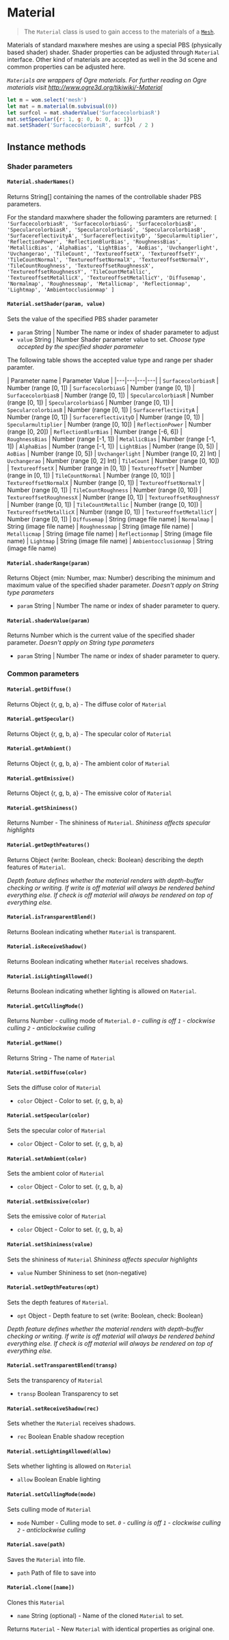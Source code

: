 # Material

> The `Material` class is used to gain access to the materials of a [`Mesh`](mesh.md).

Materials of standard maxwhere meshes are using a special PBS (physically based shader) shader. Shader properties can be adjusted through `Material` interface. Other kind of materials are accepted as well in the 3d scene and common properties can be adjusted here.

_`Material`s are wrappers of Ogre materials. For further reading on Ogre materials visit http://www.ogre3d.org/tikiwiki/-Material_

```js
let m = wom.select('mesh')
let mat = m.material(m.subvisual(0))
let surfcol = mat.shaderValue('SurfacecolorbiasR')
mat.setSpecular({r: 1, g: 0, b: 0, a: 1})
mat.setShader('SurfacecolorbiasR', surfcol / 2 )
```

## Instance methods

### Shader parameters

#### `Material.shaderNames()`
Returns String[] containing the names of the controllable shader PBS parameters.

For the standard maxwhere shader the following paramters are returned:
`[ 'SurfacecolorbiasR', 'SurfacecolorbiasG', 'SurfacecolorbiasB', 'SpecularcolorbiasR', 'SpecularcolorbiasG', 'SpecularcolorbiasB', 'SurfacereflectivityA', 'SurfacereflectivityD', 'Specularmultiplier', 'ReflectionPower', 'ReflectionBlurBias', 'RoughnessBias', 'MetallicBias', 'AlphaBias', 'LightBias', 'AoBias', 'Uvchangerlight', 'Uvchangerao', 'TileCount', 'TextureoffsetX', 'TextureoffsetY', 'TileCountNormal', 'TextureoffsetNormalX', 'TextureoffsetNormalY', 'TileCountRoughness', 'TextureoffsetRoughnessX', 'TextureoffsetRoughnessY', 'TileCountMetallic', 'TextureoffsetMetallicX', 'TextureoffsetMetallicY', 'Diffusemap', 'Normalmap', 'Roughnessmap', 'Metallicmap', 'Reflectionmap', 'Lightmap', 'Ambientocclusionmap' ]`

#### `Material.setShader(param, value)`
Sets the value of the specified PBS shader parameter
* `param` String | Number The name or index of shader parameter to adjust
* `value` String | Number Shader parameter value to set. _Choose type accepted by the specified shader parameter_

The following table shows the accepted value type and range per shader paramter.
<!-- (full table)
| Param name | Shader program | Program param | Param Value |
|---|---|---|---|
| `SurfacecolorbiasR` | fragment | R of `surface_color_bias` | Number (range [0, 1])
| `SurfacecolorbiasG` | fragment | G of `surface_color_bias` | Number (range [0, 1])
| `SurfacecolorbiasB` | fragment | B of `surface_color_bias` | Number (range [0, 1])
| `SpecularcolorbiasR` | fragment | R of `specular_color_bias` | Number (range [0, 1])
| `SpecularcolorbiasG` | fragment | G of `specular_color_bias` | Number (range [0, 1])
| `SpecularcolorbiasB` | fragment | B of `specular_color_bias` | Number (range [0, 1])
| `SurfacereflectivityA` | fragment | Ambient of `surface_reflectivity` | Number (range [0, 1])
| `SurfacereflectivityD` | fragment | Diffuse of `surface_reflectivity` | Number (range [0, 1])
| `Specularmultiplier` | fragment | `spec_multiplier` | Number (range [0, 10])
| `ReflectionPower` | fragment | `reflection_power` | Number (range [0, 20])
| `ReflectionBlurBias` | fragment | `refl_blur_bias` | Number (range [-6, 6])
| `RoughnessBias` | fragment | `roughness_bias` | Number (range [-1, 1])
| `MetallicBias` | fragment | `metallic_bias` | Number (range [-1, 1])
| `AlphaBias` | fragment | `alpha_bias` | Number (range [-1, 1])
| `LightBias` | fragment | `light_bias` | Number (range [0, 5])
| `AoBias` | fragment | `ao_bias` | Number (range [0, 5])
| `Uvchangerlight` | vertex | light of `uv_changer` | Number (range [0, 2] Int)
| `Uvchangerao` | vertex | AO of `uv_changer` | Number (range [0, 2] Int)
| `TileCount` | vertex | `tile_count` | Number (range [0, 10])
| `TextureoffsetX` | vertex | X of `texture_offset` | Number (range in [0, 1])
| `TextureoffsetY` | vertex | Y of `texture_offset` | Number (range in [0, 1])
| `TileCountNormal` | vertex | `tile_count_normal` | Number (range [0, 10])
| `TextureoffsetNormalX` | vertex | X of `texture_offset_normal` | Number (range [0, 1])
| `TextureoffsetNormalY` | vertex | Y of `texture_offset_normal` | Number (range [0, 1])
| `TileCountRoughness` | vertex | `tile_count_roughness` | Number (range [0, 10])
| `TextureoffsetRoughnessX` | vertex | X of `texture_offset_roughness` | Number (range [0, 1])
| `TextureoffsetRoughnessY` | vertex | Y of `texture_offset_roughness` | Number (range [0, 1])
| `TileCountMetallic` | vertex | `tile_count_metallic` | Number (range [0, 10])
| `TextureoffsetMetallicX` | vertex | X of `texture_offset_metallic` | Number (range [0, 1])
| `TextureoffsetMetallicY` | vertex | Y of `texture_offset_metallic` | Number (range [0, 1])
| `Diffusemap` | texture | `diffuse_map` | String (image file name)
| `Normalmap` | texture | `normal_map` | String (image file name)
| `Roughnessmap` | texture | `roughness_map` | String (image file name)
| `Metallicmap` | texture | `metallic_map` | String (image file name)
| `Reflectionmap` | texture | `reflection_map` | String (image file name)
| `Lightmap` | texture | `light_map` | String (image file name)
| `Ambientocclusionmap` | texture | `ambientocclusion_map` | String (image file name)
-->
| Parameter name | Parameter Value |
|---|---|---|---|
| `SurfacecolorbiasR` | Number (range [0, 1])
| `SurfacecolorbiasG` | Number (range [0, 1])
| `SurfacecolorbiasB` | Number (range [0, 1])
| `SpecularcolorbiasR` | Number (range [0, 1])
| `SpecularcolorbiasG` | Number (range [0, 1])
| `SpecularcolorbiasB` | Number (range [0, 1])
| `SurfacereflectivityA` | Number (range [0, 1])
| `SurfacereflectivityD` | Number (range [0, 1])
| `Specularmultiplier` | Number (range [0, 10])
| `ReflectionPower` | Number (range [0, 20])
| `ReflectionBlurBias` | Number (range [-6, 6])
| `RoughnessBias` | Number (range [-1, 1])
| `MetallicBias` | Number (range [-1, 1])
| `AlphaBias` | Number (range [-1, 1])
| `LightBias` | Number (range [0, 5])
| `AoBias` | Number (range [0, 5])
| `Uvchangerlight` | Number (range [0, 2] Int)
| `Uvchangerao` | Number (range [0, 2] Int)
| `TileCount` | Number (range [0, 10])
| `TextureoffsetX` | Number (range in [0, 1])
| `TextureoffsetY` | Number (range in [0, 1])
| `TileCountNormal` | Number (range [0, 10])
| `TextureoffsetNormalX` | Number (range [0, 1])
| `TextureoffsetNormalY` | Number (range [0, 1])
| `TileCountRoughness` | Number (range [0, 10])
| `TextureoffsetRoughnessX` | Number (range [0, 1])
| `TextureoffsetRoughnessY` | Number (range [0, 1])
| `TileCountMetallic` | Number (range [0, 10])
| `TextureoffsetMetallicX` | Number (range [0, 1])
| `TextureoffsetMetallicY` | Number (range [0, 1])
| `Diffusemap` | String (image file name)
| `Normalmap` | String (image file name)
| `Roughnessmap` | String (image file name)
| `Metallicmap` | String (image file name)
| `Reflectionmap` | String (image file name)
| `Lightmap` | String (image file name)
| `Ambientocclusionmap` | String (image file name)

#### `Material.shaderRange(param)`
Returns Object {min: Number, max: Number} describing the minimum and maximum value of the specified shader parameter. _Doesn't apply on String type parameters_
* `param` String | Number The name or index of shader parameter to query.

#### `Material.shaderValue(param)`
Returns Number which is the current value of the specified shader parameter. _Doesn't apply on String type parameters_
* `param` String | Number The name or index of shader parameter to query.

### Common parameters

#### `Material.getDiffuse()`
Returns Object {r, g, b, a} - The diffuse color of `Material`

#### `Material.getSpecular()`
Returns Object {r, g, b, a} - The specular color of `Material`

#### `Material.getAmbient()`
Returns Object {r, g, b, a} - The ambient color of `Material`

#### `Material.getEmissive()`
Returns Object {r, g, b, a} - The emissive color of `Material`

#### `Material.getShininess()`
Returns Number - The shininess of `Material`. _Shininess affects specular highlights_

#### `Material.getDepthFeatures()`
Returns Object {write: Boolean, check: Boolean} describing the depth features of `Material`.

 _Depth feature defines whether the material renders with depth-buffer checking or writing. If write is off material will always be rendered behind everything else. If check is off material will always be rendered on top of everything else._

#### `Material.isTransparentBlend()`
Returns Boolean indicating whether `Material` is transparent.

#### `Material.isReceiveShadow()`
Returns Boolean indicating whether `Material` receives shadows.

#### `Material.isLightingAllowed()`
Returns Boolean indicating whether lighting is allowed on `Material`.

#### `Material.getCullingMode()`
Returns Number - culling mode of `Material`. _`0` - culling is off `1` - clockwise culling `2` - anticlockwise culling_

#### `Material.getName()`
Returns String - The name of `Material`

#### `Material.setDiffuse(color)`
Sets the diffuse color of `Material`
* `color` Object - Color to set. {r, g, b, a}

#### `Material.setSpecular(color)`
Sets the specular color of `Material`
* `color` Object - Color to set. {r, g, b, a}

#### `Material.setAmbient(color)`
Sets the ambient color of `Material`
* `color` Object - Color to set. {r, g, b, a}

#### `Material.setEmissive(color)`
Sets the emissive color of `Material`
* `color` Object - Color to set. {r, g, b, a}

#### `Material.setShininess(value)`
Sets the shininess of `Material` _Shininess affects specular highlights_
* `value` Number Shininess to set (non-negative)

#### `Material.setDepthFeatures(opt)`
Sets the depth features of `Material`.
* `opt` Object - Depth feature to set {write: Boolean, check: Boolean}

 _Depth feature defines whether the material renders with depth-buffer checking or writing. If write is off material will always be rendered behind everything else. If check is off material will always be rendered on top of everything else._

#### `Material.setTransparentBlend(transp)`
Sets the transparency of `Material`
* `transp` Boolean Transparency to set

#### `Material.setReceiveShadow(rec)`
Sets whether the `Material` receives shadows.
* `rec` Boolean Enable shadow reception

#### `Material.setLightingAllowed(allow)`
Sets whether lighting is allowed on `Material`
* `allow` Boolean Enable lighting

#### `Material.setCullingMode(mode)`
Sets culling mode of `Material`
* `mode` Number - Culling mode to set. _`0` - culling is off `1` - clockwise culling `2` - anticlockwise culling_

#### `Material.save(path)`
Saves the `Material` into file.
* `path` Path of file to save into

#### `Material.clone([name])`
Clones this `Material`
* `name` String (optional) - Name of the cloned `Material` to set.

Returns `Material` - New `Material` with identical properties as original one.
